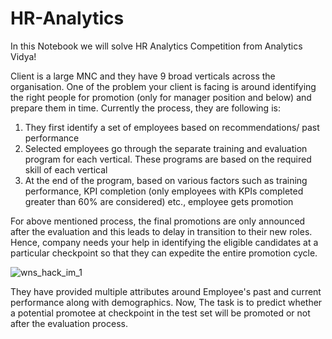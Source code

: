 # HR-Analytics
In this Notebook we will solve HR Analytics Competition from Analytics Vidya!

Client is a large MNC and they have 9 broad verticals across the organisation. One of the problem your client is facing is around identifying the right people for promotion (only for manager position and below) and prepare them in time. Currently the process, they are following is:

1. They first identify a set of employees based on recommendations/ past performance
2. Selected employees go through the separate training and evaluation program for each vertical. These programs are based on the required skill of each vertical
3. At the end of the program, based on various factors such as training performance, KPI completion (only employees with KPIs completed greater than 60% are considered) etc., employee gets promotion


For above mentioned process, the final promotions are only announced after the evaluation and this leads to delay in transition to their new roles. Hence, company needs your help in identifying the eligible candidates at a particular checkpoint so that they can expedite the entire promotion cycle. 

![wns_hack_im_1](https://user-images.githubusercontent.com/68649622/208296681-8d1244b1-1a53-44ad-a204-28ad60b524df.jpg)


They have provided multiple attributes around Employee's past and current performance along with demographics. Now, The task is to predict whether a potential promotee at checkpoint in the test set will be promoted or not after the evaluation process.
